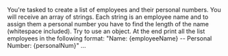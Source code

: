You're tasked to create a list of employees and their personal numbers.
You will receive an array of strings. Each string is an employee name and to assign them a personal number you have to find the length of the name (whitespace included). 
Try to use an object.
At the end print all the list employees in the following format:
 "Name: {employeeName} -- Personal Number: {personalNum}" ...
